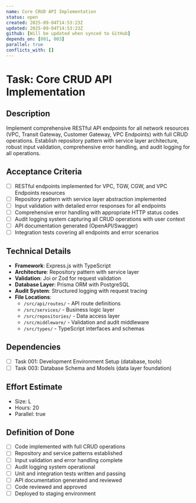 ```yaml
---
name: Core CRUD API Implementation
status: open
created: 2025-09-04T14:53:23Z
updated: 2025-09-04T14:53:23Z
github: [Will be updated when synced to GitHub]
depends_on: [001, 003]
parallel: true
conflicts_with: []
---
```


# Task: Core CRUD API Implementation

## Description
Implement comprehensive RESTful API endpoints for all network resources (VPC, Transit Gateway, Customer Gateway, VPC Endpoints) with full CRUD operations. Establish repository pattern with service layer architecture, robust input validation, comprehensive error handling, and audit logging for all operations.

## Acceptance Criteria
- [ ] RESTful endpoints implemented for VPC, TGW, CGW, and VPC Endpoints resources
- [ ] Repository pattern with service layer abstraction implemented
- [ ] Input validation with detailed error responses for all endpoints
- [ ] Comprehensive error handling with appropriate HTTP status codes
- [ ] Audit logging system capturing all CRUD operations with user context
- [ ] API documentation generated (OpenAPI/Swagger)
- [ ] Integration tests covering all endpoints and error scenarios

## Technical Details
- **Framework**: Express.js with TypeScript
- **Architecture**: Repository pattern with service layer
- **Validation**: Joi or Zod for request validation
- **Database Layer**: Prisma ORM with PostgreSQL
- **Audit System**: Structured logging with request tracing
- **File Locations**:
  - `/src/api/routes/` - API route definitions
  - `/src/services/` - Business logic layer
  - `/src/repositories/` - Data access layer
  - `/src/middleware/` - Validation and audit middleware
  - `/src/types/` - TypeScript interfaces and schemas

## Dependencies
- [ ] Task 001: Development Environment Setup (database, tools)
- [ ] Task 003: Database Schema and Models (data layer foundation)

## Effort Estimate
- Size: L
- Hours: 20
- Parallel: true

## Definition of Done
- [ ] Code implemented with full CRUD operations
- [ ] Repository and service patterns established
- [ ] Input validation and error handling complete
- [ ] Audit logging system operational
- [ ] Unit and integration tests written and passing
- [ ] API documentation generated and reviewed
- [ ] Code reviewed and approved
- [ ] Deployed to staging environment